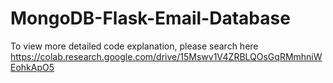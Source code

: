 # MongoDB-Flask-Email-Database
To view more detailed code explanation, please search here
https://colab.research.google.com/drive/15Mswv1V4ZRBLQOsGqRMmhniWEohkApO5
